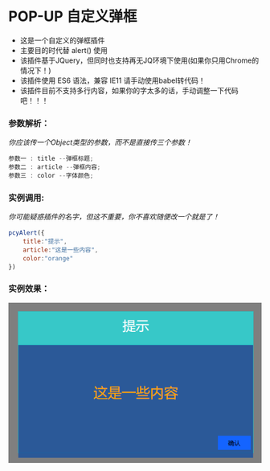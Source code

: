 # POP-UP 自定义弹框

* 这是一个自定义的弹框插件
* 主要目的时代替 alert() 使用
* 该插件基于JQuery，但同时也支持再无JQ环境下使用(如果你只用Chrome的情况下！)
* 该插件使用 ES6 语法，兼容 IE11 请手动使用babel转代码！
* 该插件目前不支持多行内容，如果你的字太多的话，手动调整一下代码吧！！！

### 参数解析：

*你应该传一个Object类型的参数，而不是直接传三个参数！*

```javascript
参数一 : title --弹框标题;
参数二 : article --弹框内容;
参数三 : color --字体颜色;
```

### 实例调用:

*你可能疑惑插件的名字，但这不重要，你不喜欢随便改一个就是了！*

```javascript
pcyAlert({
    title:"提示",
    article:"这是一些内容",
    color:"orange"
})
```

### 实例效果：

![image](./pop-up.png)